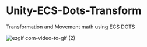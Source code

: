 # Unity-ECS-Dots-Transform
Transformation and Movement math using ECS DOTS


![ezgif com-video-to-gif (2)](https://github.com/EmmetOneT/Unity-ECS-Dots-Transform/assets/78142923/b22865f0-598a-420e-a22b-713c98a1b947)
